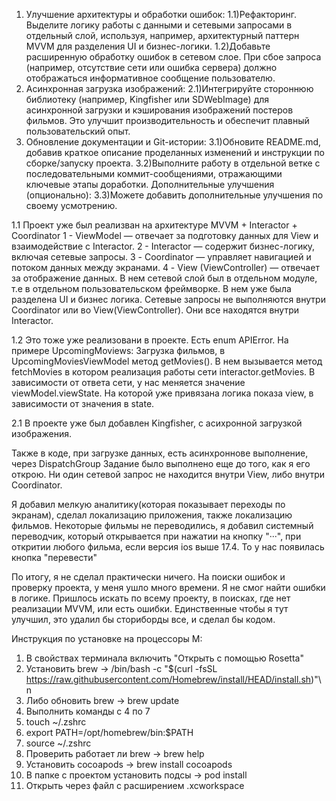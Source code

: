 1. Улучшение архитектуры и обработки ошибок:
 1.1)Рефакторинг. Выделите логику работы с данными и сетевыми запросами в
отдельный слой, используя, например, архитектурный паттерн MVVM для
разделения UI и бизнес-логики.
 1.2)Добавьте расширенную обработку ошибок в сетевом слое. При сбое запроса
(например, отсутствие сети или ошибка сервера) должно отображаться
информативное сообщение пользователю.
2. Асинхронная загрузка изображений:
 2.1)Интегрируйте стороннюю библиотеку (например, Kingfisher или SDWebImage) для
асинхронной загрузки и кэширования изображений постеров фильмов. Это
улучшит производительность и обеспечит плавный пользовательский опыт.
3. Обновление документации и Git-истории:
 3.1)Обновите README.md, добавив краткое описание проделанных изменений и
инструкции по сборке/запуску проекта.
 3.2)Выполните работу в отдельной ветке с последовательными коммит-сообщениями,
отражающими ключевые этапы доработки.
Дополнительные улучшения (опционально):
 3.3)Можете добавить дополнительные улучшения по своему усмотрению.

1.1
Проект уже был реализван на архитектуре MVVM + Interactor + Coordinator
    1 - ViewModel — отвечает за подготовку данных для View и взаимодействие с Interactor.
    2 - Interactor — содержит бизнес-логику, включая сетевые запросы.
    3 - Coordinator — управляет навигацией и потоком данных между экранами.
    4 - View (ViewController) — отвечает за отображение данных.
В нем сетевой слой был в отдельном модуле, т.е в отдельном пользовательском фреймворке. 
В нем уже была разделена UI и бизнес логика. Сетевые запросы не выполняются внутри Coordinator или во View(ViewController). Они все находятся внутри Interactor. 

1.2
Это тоже уже реализовани в проекте. 
Есть enum APIError. 
На примере UpcomingMoviews:
Загрузка фильмов, в UpcomingMoviesViewModel метод getMovies(). В нем вызывается метод fetchMovies в котором реализация работы сети interactor.getMovies. В зависимости от ответа сети, у нас меняется значение viewModel.viewState. На которой уже привязана логика показа view, в зависимости от значения в state. 

2.1 
  В проекте уже был добавлен Kingfisher, с асихронной загрузкой изображения.

Также в коде, при загрузке данных, есть асинхроннове выполнение, через DispatchGroup
Задание было выполнено еще до того, как я его открою. Ни один сетевой запрос не находится внутри View, либо внутри Coordinator. 


Я добавил мелкую аналитику(которая показывает переходы по экранам), сделал локализацию приложения, также локализацию фильмов. Некоторые фильмы не переводились, я добавил системный переводчик, который открывается при нажатии на кнопку "···", при откритии любого фильма, если версия ios выше 17.4. То у нас появилась кнопка "перевести"

По итогу, я не сделал практически ничего. На поиски ошибок и проверку проекта, у меня ушло много времени. Я не смог найти ошибки в логике. Пришлось искать по всему проекту, в поисках, где нет реализации MVVM, или есть ошибки. Единственные чтобы я тут улучшил, это удалил бы сториборды все, и сделал бы кодом. 


Инструкция по установке на процессоры M:
 1) В свойствах терминала включить "Открыть с помощью Rosetta"
 2) Установить brew -> /bin/bash -c "$(curl -fsSL https://raw.githubusercontent.com/Homebrew/install/HEAD/install.sh)"\n
 3) Либо обновить brew -> brew update
 4) Выполнить команды с 4 по 7
 5) touch ~/.zshrc
 6) export PATH=/opt/homebrew/bin:$PATH
 7) source ~/.zshrc
 8) Проверить работает ли brew -> brew help
 9) Установить cocoapods -> brew install cocoapods
 10) В папке с проектом установить подсы -> pod install
 11) Открыть через файл с расширением .xcworkspace
 
   
